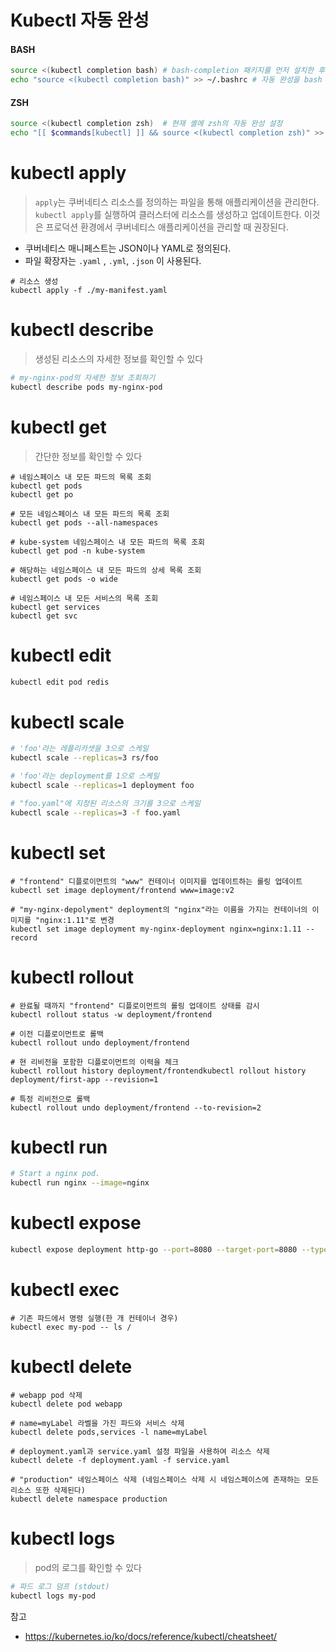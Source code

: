 # Kubectl 자동 완성

#### BASH

```bash
source <(kubectl completion bash) # bash-completion 패키지를 먼저 설치한 후, bash의 자동 완성을 현재 셸에 설정한다
echo "source <(kubectl completion bash)" >> ~/.bashrc # 자동 완성을 bash 셸에 영구적으로 추가한다
```

#### ZSH

```bash
source <(kubectl completion zsh)  # 현재 셸에 zsh의 자동 완성 설정
echo "[[ $commands[kubectl] ]] && source <(kubectl completion zsh)" >> ~/.zshrc # 자동 완성을 zsh 셸에 영구적으로 추가한다.
```



# kubectl apply

> `apply`는 쿠버네티스 리소스를 정의하는 파일을 통해 애플리케이션을 관리한다. `kubectl apply`를 실행하여 클러스터에 리소스를 생성하고 업데이트한다. 이것은 프로덕션 환경에서 쿠버네티스 애플리케이션을 관리할 때 권장된다.

* 쿠버네티스 매니페스트는 JSON이나 YAML로 정의된다.
* 파일 확장자는 `.yaml` , `.yml`, `.json` 이 사용된다.

```shell
# 리소스 생성
kubectl apply -f ./my-manifest.yaml            
```



# kubectl describe

> 생성된 리소스의 자세한 정보를 확인할 수 있다

```bash
# my-nginx-pod의 자세한 정보 조회하기
kubectl describe pods my-nginx-pod
```



# kubectl get

> 간단한 정보를 확인할 수 있다

```shell
# 네임스페이스 내 모든 파드의 목록 조회
kubectl get pods
kubectl get po

# 모든 네임스페이스 내 모든 파드의 목록 조회
kubectl get pods --all-namespaces

# kube-system 네임스페이스 내 모든 파드의 목록 조회
kubectl get pod -n kube-system

# 해당하는 네임스페이스 내 모든 파드의 상세 목록 조회
kubectl get pods -o wide

# 네임스페이스 내 모든 서비스의 목록 조회
kubectl get services
kubectl get svc
```



# kubectl edit

```bash
kubectl edit pod redis
```



# kubectl scale

```bash
# 'foo'라는 레플리카셋을 3으로 스케일
kubectl scale --replicas=3 rs/foo

# 'foo'라는 deployment를 1으로 스케일
kubectl scale --replicas=1 deployment foo

# "foo.yaml"에 지정된 리소스의 크기를 3으로 스케일
kubectl scale --replicas=3 -f foo.yaml                          
```



# kubectl set

```shell
# "frontend" 디플로이먼트의 "www" 컨테이너 이미지를 업데이트하는 롤링 업데이트
kubectl set image deployment/frontend www=image:v2

# "my-nginx-depolyment" deployment의 "nginx"라는 이름을 가지는 컨테이너의 이미지를 "nginx:1.11"로 변경
kubectl set image deployment my-nginx-deployment nginx=nginx:1.11 --record
```



# kubectl rollout

```shell
# 완료될 때까지 "frontend" 디플로이먼트의 롤링 업데이트 상태를 감시
kubectl rollout status -w deployment/frontend   

# 이전 디플로이먼트로 롤백
kubectl rollout undo deployment/frontend

# 현 리비전을 포함한 디플로이먼트의 이력을 체크
kubectl rollout history deployment/frontendkubectl rollout history deployment/first-app --revision=1

# 특정 리비전으로 롤백
kubectl rollout undo deployment/frontend --to-revision=2         
```



# kubectl run

```bash
# Start a nginx pod.
kubectl run nginx --image=nginx
```



# kubectl expose

```bash
kubectl expose deployment http-go --port=8080 --target-port=8080 --type=LoadBalancer
```



# kubectl exec

```shell
# 기존 파드에서 명령 실행(한 개 컨테이너 경우)
kubectl exec my-pod -- ls /   
```



# kubectl delete

```shell
# webapp pod 삭제
kubectl delete pod webapp

# name=myLabel 라벨을 가진 파드와 서비스 삭제
kubectl delete pods,services -l name=myLabel

# deployment.yaml과 service.yaml 설정 파일을 사용하여 리소스 삭제
kubectl delete -f deployment.yaml -f service.yaml

# "production" 네임스페이스 삭제 (네임스페이스 삭제 시 네임스페이스에 존재하는 모든 리소스 또한 삭제된다)
kubectl delete namespace production
```



# kubectl logs

> pod의 로그를 확인할 수 있다

```bash
# 파드 로그 덤프 (stdout)
kubectl logs my-pod                   
```



참고

* https://kubernetes.io/ko/docs/reference/kubectl/cheatsheet/